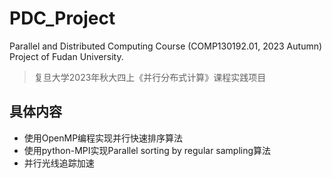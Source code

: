 # PDC_Project
Parallel and Distributed Computing Course (COMP130192.01, 2023 Autumn) Project of Fudan University.
> 复旦大学2023年秋大四上《并行分布式计算》课程实践项目

## 具体内容

- 使用OpenMP编程实现并行快速排序算法
- 使用python-MPI实现Parallel sorting by regular sampling算法
- 并行光线追踪加速